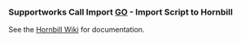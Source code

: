 ### Supportworks Call Import [GO](https://golang.org/) - Import Script to Hornbill

See the [Hornbill Wiki](https://wiki.hornbill.com/index.php/Service_Manager_Request_Import_Utility) for documentation.